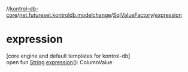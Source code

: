 //[kontrol-db-core](../../../index.md)/[net.futureset.kontroldb.modelchange](../index.md)/[SqlValueFactory](index.md)/[expression](expression.md)

# expression

[core engine and default templates for kontrol-db]\
open fun [String](https://kotlinlang.org/api/latest/jvm/stdlib/kotlin/-string/index.html).[expression](expression.md)(): ColumnValue

